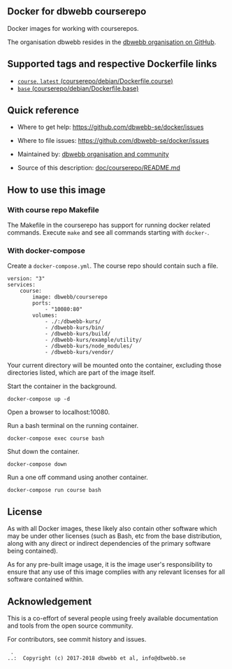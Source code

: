 Docker for dbwebb courserepo
-------------------

Docker images for working with courserepos.

The organisation dbwebb resides in the [dbwebb organisation on GitHub](https://github.com/dbwebb-se).



Supported tags and respective Dockerfile links
-------------------

* [`course`, `latest` (courserepo/debian/Dockerfile.course)](https://github.com/dbwebb-se/docker/blob/master/courserepo/debian/Dockerfile.course)
* [`base` (courserepo/debian/Dockerfile.base)](https://github.com/dbwebb-se/docker/blob/master/courserepo/debian/Dockerfile.base)



Quick reference
-------------------

* Where to get help:
    https://github.com/dbwebb-se/docker/issues

* Where to file issues:
    https://github.com/dbwebb-se/docker/issues

* Maintained by:
    [dbwebb organisation and community](https://github.com/dbwebb-se/docker/issues)

* Source of this description:
    [doc/courserepo/README.md](https://github.com/dbwebb-se/docker/blob/master/doc/courserepo/README.md)



How to use this image
-------------------



### With course repo Makefile

The Makefile in the courserepo has support for running docker related commands. Execute `make` and see all commands starting with `docker-`.



### With docker-compose

Create a `docker-compose.yml`. The course repo should contain such a file.

```text
version: "3"
services:
    course:
        image: dbwebb/courserepo
        ports:
            - "10080:80"
        volumes:
            - ./:/dbwebb-kurs/
            - /dbwebb-kurs/bin/
            - /dbwebb-kurs/build/
            - /dbwebb-kurs/example/utility/
            - /dbwebb-kurs/node_modules/
            - /dbwebb-kurs/vendor/
```

Your current directory will be mounted onto the container, excluding those directories listed, which are part of the image itself.

Start the container in the background.

```text
docker-compose up -d
```

Open a browser to localhost:10080.

Run a bash terminal on the running container.

```text
docker-compose exec course bash
```

Shut down the container.

```text
docker-compose down
```

Run a one off command using another container.

```text
docker-compose run course bash
```



License
-------------------

As with all Docker images, these likely also contain other software which may be under other licenses (such as Bash, etc from the base distribution, along with any direct or indirect dependencies of the primary software being contained).

As for any pre-built image usage, it is the image user's responsibility to ensure that any use of this image complies with any relevant licenses for all software contained within.



Acknowledgement
-------------------

This is a co-effort of several people using freely available documentation and tools from the open source community.

For contributors, see commit history and issues.




```
 .
..:  Copyright (c) 2017-2018 dbwebb et al, info@dbwebb.se
```

